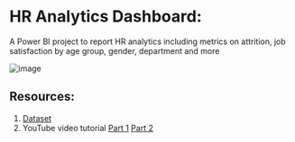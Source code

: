 # HR Analytics Dashboard:
A Power BI project to report HR analytics including metrics on attrition, job satisfaction by age group, gender, department and more

![image](https://github.com/rohanrvpatil/hr-analytics-dashboard/assets/42604817/878a7d78-b03a-4815-b3eb-d91b4eaf56cf)


## **Resources:**
1. [Dataset](https://www.youtube.com/redirect?event=video_description&redir_token=QUFFLUhqbjU3UXJHeVhhX3NFVlVTVG02Y0VIYzdHMXI3d3xBQ3Jtc0tsWDVFYkU1Qk44aGg2STdGVlVKbmE3UTdYbzRUTjdLRGg5LWRIZklmSl82RzdFTW1NR2tWNUtfVXpPY2Z6WDlvREVGSE1ZOWlMSm54VEdVT28zcGpPQjdTYVZMWWt5M1lYSTZsQlpNOE0zalgwZ3J5NA&q=https%3A%2F%2Fdocs.google.com%2Fspreadsheets%2Fd%2F17zaiJnUOnLdHROWLZYcVlpMJ08wh-Bou%2Fedit%3Fusp%3Dsharing%26ouid%3D116890999875311477003%26rtpof%3Dtrue%26sd%3Dtrue&v=-sOHVl_iCHA)
2. YouTube video tutorial
   [Part 1](https://www.youtube.com/watch?v=-sOHVl_iCHA)
   [Part 2](https://www.youtube.com/watch?v=mTAJfK9YDBM)

